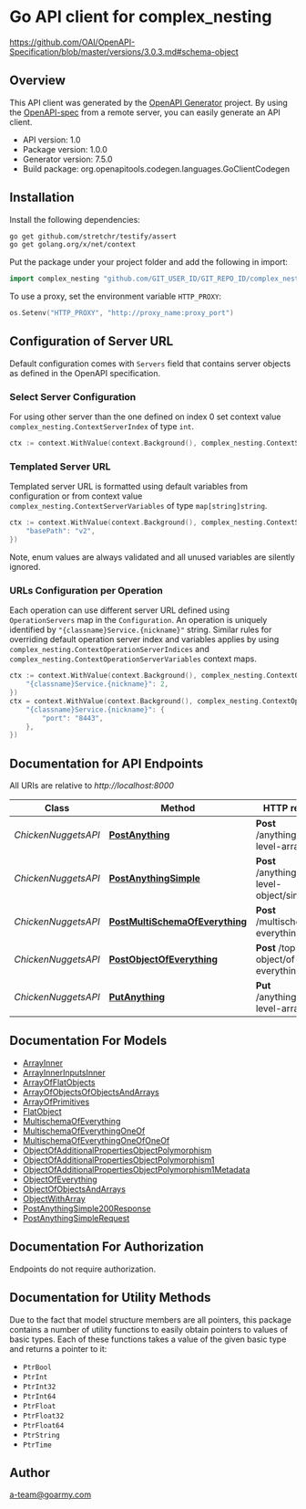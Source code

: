 # Go API client for complex_nesting

https://github.com/OAI/OpenAPI-Specification/blob/master/versions/3.0.3.md#schema-object

## Overview
This API client was generated by the [OpenAPI Generator](https://openapi-generator.tech) project.  By using the [OpenAPI-spec](https://www.openapis.org/) from a remote server, you can easily generate an API client.

- API version: 1.0
- Package version: 1.0.0
- Generator version: 7.5.0
- Build package: org.openapitools.codegen.languages.GoClientCodegen

## Installation

Install the following dependencies:

```sh
go get github.com/stretchr/testify/assert
go get golang.org/x/net/context
```

Put the package under your project folder and add the following in import:

```go
import complex_nesting "github.com/GIT_USER_ID/GIT_REPO_ID/complex_nesting"
```

To use a proxy, set the environment variable `HTTP_PROXY`:

```go
os.Setenv("HTTP_PROXY", "http://proxy_name:proxy_port")
```

## Configuration of Server URL

Default configuration comes with `Servers` field that contains server objects as defined in the OpenAPI specification.

### Select Server Configuration

For using other server than the one defined on index 0 set context value `complex_nesting.ContextServerIndex` of type `int`.

```go
ctx := context.WithValue(context.Background(), complex_nesting.ContextServerIndex, 1)
```

### Templated Server URL

Templated server URL is formatted using default variables from configuration or from context value `complex_nesting.ContextServerVariables` of type `map[string]string`.

```go
ctx := context.WithValue(context.Background(), complex_nesting.ContextServerVariables, map[string]string{
	"basePath": "v2",
})
```

Note, enum values are always validated and all unused variables are silently ignored.

### URLs Configuration per Operation

Each operation can use different server URL defined using `OperationServers` map in the `Configuration`.
An operation is uniquely identified by `"{classname}Service.{nickname}"` string.
Similar rules for overriding default operation server index and variables applies by using `complex_nesting.ContextOperationServerIndices` and `complex_nesting.ContextOperationServerVariables` context maps.

```go
ctx := context.WithValue(context.Background(), complex_nesting.ContextOperationServerIndices, map[string]int{
	"{classname}Service.{nickname}": 2,
})
ctx = context.WithValue(context.Background(), complex_nesting.ContextOperationServerVariables, map[string]map[string]string{
	"{classname}Service.{nickname}": {
		"port": "8443",
	},
})
```

## Documentation for API Endpoints

All URIs are relative to *http://localhost:8000*

Class | Method | HTTP request | Description
------------ | ------------- | ------------- | -------------
*ChickenNuggetsAPI* | [**PostAnything**](docs/ChickenNuggetsAPI.md#postanything) | **Post** /anything/top-level-array | Simple Array
*ChickenNuggetsAPI* | [**PostAnythingSimple**](docs/ChickenNuggetsAPI.md#postanythingsimple) | **Post** /anything/top-level-object/simple | Simple Object
*ChickenNuggetsAPI* | [**PostMultiSchemaOfEverything**](docs/ChickenNuggetsAPI.md#postmultischemaofeverything) | **Post** /multischema/of-everything | Multischema of Everything
*ChickenNuggetsAPI* | [**PostObjectOfEverything**](docs/ChickenNuggetsAPI.md#postobjectofeverything) | **Post** /top-level-object/of-everything | Object of
*ChickenNuggetsAPI* | [**PutAnything**](docs/ChickenNuggetsAPI.md#putanything) | **Put** /anything/top-level-array | Array of Everything


## Documentation For Models

 - [ArrayInner](docs/ArrayInner.md)
 - [ArrayInnerInputsInner](docs/ArrayInnerInputsInner.md)
 - [ArrayOfFlatObjects](docs/ArrayOfFlatObjects.md)
 - [ArrayOfObjectsOfObjectsAndArrays](docs/ArrayOfObjectsOfObjectsAndArrays.md)
 - [ArrayOfPrimitives](docs/ArrayOfPrimitives.md)
 - [FlatObject](docs/FlatObject.md)
 - [MultischemaOfEverything](docs/MultischemaOfEverything.md)
 - [MultischemaOfEverythingOneOf](docs/MultischemaOfEverythingOneOf.md)
 - [MultischemaOfEverythingOneOfOneOf](docs/MultischemaOfEverythingOneOfOneOf.md)
 - [ObjectOfAdditionalPropertiesObjectPolymorphism](docs/ObjectOfAdditionalPropertiesObjectPolymorphism.md)
 - [ObjectOfAdditionalPropertiesObjectPolymorphism1](docs/ObjectOfAdditionalPropertiesObjectPolymorphism1.md)
 - [ObjectOfAdditionalPropertiesObjectPolymorphism1Metadata](docs/ObjectOfAdditionalPropertiesObjectPolymorphism1Metadata.md)
 - [ObjectOfEverything](docs/ObjectOfEverything.md)
 - [ObjectOfObjectsAndArrays](docs/ObjectOfObjectsAndArrays.md)
 - [ObjectWithArray](docs/ObjectWithArray.md)
 - [PostAnythingSimple200Response](docs/PostAnythingSimple200Response.md)
 - [PostAnythingSimpleRequest](docs/PostAnythingSimpleRequest.md)


## Documentation For Authorization

Endpoints do not require authorization.


## Documentation for Utility Methods

Due to the fact that model structure members are all pointers, this package contains
a number of utility functions to easily obtain pointers to values of basic types.
Each of these functions takes a value of the given basic type and returns a pointer to it:

* `PtrBool`
* `PtrInt`
* `PtrInt32`
* `PtrInt64`
* `PtrFloat`
* `PtrFloat32`
* `PtrFloat64`
* `PtrString`
* `PtrTime`

## Author

a-team@goarmy.com

